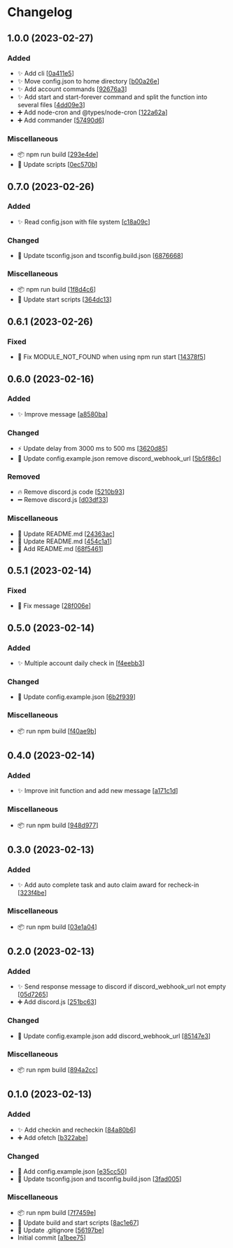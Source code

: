 # Changelog

<a name="1.0.0"></a>
## 1.0.0 (2023-02-27)

### Added

- ✨ Add cli [[0a411e5](https://github.com/Md-E7/genshin-daily-check-in/commit/0a411e57836e330dfe5b985ab9b81a8ed504833d)]
- ✨ Move config.json to home directory [[b00a26e](https://github.com/Md-E7/genshin-daily-check-in/commit/b00a26e5c4bb262824c35a61a9924e2b1b1fb1c2)]
- ✨ Add account commands [[92676a3](https://github.com/Md-E7/genshin-daily-check-in/commit/92676a35a509cf609e7459a269dba062db3ef46b)]
- ✨ Add start and start-forever command and split the function into several files [[4dd09e3](https://github.com/Md-E7/genshin-daily-check-in/commit/4dd09e3dce660c9175daaa747698ea27f665846b)]
- ➕ Add node-cron and @types/node-cron [[122a62a](https://github.com/Md-E7/genshin-daily-check-in/commit/122a62a75f9c093c3fb858888e257283bc87054e)]
- ➕ Add commander [[57490d6](https://github.com/Md-E7/genshin-daily-check-in/commit/57490d67f5cc3c43940e2c8264bcc8e837b5e15b)]

### Miscellaneous

- 📦 npm run build [[293e4de](https://github.com/Md-E7/genshin-daily-check-in/commit/293e4de88971c430f0d8ed8f6f96db003d88888e)]
- 🔨 Update scripts [[0ec570b](https://github.com/Md-E7/genshin-daily-check-in/commit/0ec570bd1a0b79ecf4c5c195b593b7d80c440a3d)]


<a name="0.7.0"></a>
## 0.7.0 (2023-02-26)

### Added

- ✨ Read config.json with file system [[c18a09c](https://github.com/Md-E7/genshin-daily-check-in/commit/c18a09c1172dfa3250b484ed764308346169b691)]

### Changed

- 🔧 Update tsconfig.json and tsconfig.build.json [[6876668](https://github.com/Md-E7/genshin-daily-check-in/commit/6876668b0cb1cca9ae4170340ceaf1d88d97ea38)]

### Miscellaneous

- 📦 npm run build [[1f8d4c6](https://github.com/Md-E7/genshin-daily-check-in/commit/1f8d4c6ed132ee469f0964c5f06704a41901fcbf)]
- 🔨 Update start scripts [[364dc13](https://github.com/Md-E7/genshin-daily-check-in/commit/364dc1384a50a93a70908d8965a06717d05c104a)]


<a name="0.6.1"></a>
## 0.6.1 (2023-02-26)

### Fixed

- 🐛 Fix MODULE_NOT_FOUND when using npm run start [[14378f5](https://github.com/Md-E7/genshin-daily-check-in/commit/14378f5bd66bcc93864deea5a4fc1987dd1f977f)]


<a name="0.6.0"></a>
## 0.6.0 (2023-02-16)

### Added

- ✨ Improve message [[a8580ba](https://github.com/Md-E7/genshin-daily-check-in/commit/a8580ba6da7faf7666054422c64dd73d48276613)]

### Changed

- ⚡ Update delay from 3000 ms to 500 ms [[3620d85](https://github.com/Md-E7/genshin-daily-check-in/commit/3620d85b01c180de1558b7eecfae7499c73ee98a)]
- 🔧 Update config.example.json remove discord_webhook_url [[5b5f86c](https://github.com/Md-E7/genshin-daily-check-in/commit/5b5f86cffcd65a40747573cad654c1a2154a3ef2)]

### Removed

- 🔥 Remove discord.js code [[5210b93](https://github.com/Md-E7/genshin-daily-check-in/commit/5210b9329e9376d6fabbb2e450eb8678098e84e2)]
- ➖ Remove discord.js [[d03df33](https://github.com/Md-E7/genshin-daily-check-in/commit/d03df33af33f2de82ba38197d267e2714944e058)]

### Miscellaneous

- 📝 Update README.md [[24363ac](https://github.com/Md-E7/genshin-daily-check-in/commit/24363ac25fd4875bc8d23d41b69866846b2a673d)]
- 📝 Update README.md [[454c1a1](https://github.com/Md-E7/genshin-daily-check-in/commit/454c1a1200f238dd2b42231616580032cd43d991)]
- 📝 Add README.md [[68f5461](https://github.com/Md-E7/genshin-daily-check-in/commit/68f546138c46242c1a5bf62c78325cc643780fea)]


<a name="0.5.1"></a>
## 0.5.1 (2023-02-14)

### Fixed

- 🐛 Fix message [[28f006e](https://github.com/Md-E7/genshin-daily-check-in/commit/28f006eaa622ea571e0ba3face8425251f304310)]


<a name="0.5.0"></a>
## 0.5.0 (2023-02-14)

### Added

- ✨ Multiple account daily check in [[f4eebb3](https://github.com/Md-E7/genshin-daily-check-in/commit/f4eebb332b29a917480c16fd68fe49aea0b1f7f6)]

### Changed

- 🔧 Update config.example.json [[6b2f939](https://github.com/Md-E7/genshin-daily-check-in/commit/6b2f93913b0b446bf8d87f2c083b157c7a58fa67)]

### Miscellaneous

- 📦 run npm build [[f40ae9b](https://github.com/Md-E7/genshin-daily-check-in/commit/f40ae9b01deb383d406d499a50762b1069d63ddc)]


<a name="0.4.0"></a>
## 0.4.0 (2023-02-14)

### Added

- ✨ Improve init function and add new message [[a171c1d](https://github.com/Md-E7/genshin-daily-check-in/commit/a171c1db7f44e8d4a99d6d8c311a80e834e38e86)]

### Miscellaneous

- 📦 run npm build [[948d977](https://github.com/Md-E7/genshin-daily-check-in/commit/948d977b691637883bd34878c7b0244113e6a800)]


<a name="0.3.0"></a>
## 0.3.0 (2023-02-13)

### Added

- ✨ Add auto complete task and auto claim award for recheck-in [[323f4be](https://github.com/Md-E7/genshin-daily-check-in/commit/323f4be1fd5a70269286a123764d09c36c6098a6)]

### Miscellaneous

- 📦 run npm build [[03e1a04](https://github.com/Md-E7/genshin-daily-check-in/commit/03e1a04d0eee94695e9cbf3c9d4c7f0b05b4f6a3)]


<a name="0.2.0"></a>
## 0.2.0 (2023-02-13)

### Added

- ✨ Send response message to discord if discord_webhook_url not empty [[05d7265](https://github.com/Md-E7/genshin-daily-check-in/commit/05d72656f875d5987bace853233986aea28adcee)]
- ➕ Add discord.js [[251bc63](https://github.com/Md-E7/genshin-daily-check-in/commit/251bc63ca31fb7eda4057c34d9202f6db84bee3e)]

### Changed

- 🔧 Update config.example.json add discord_webhook_url [[85147e3](https://github.com/Md-E7/genshin-daily-check-in/commit/85147e3be586226f9ffa8ba428858547c09a56cc)]

### Miscellaneous

- 📦 run npm build [[894a2cc](https://github.com/Md-E7/genshin-daily-check-in/commit/894a2cc6cb090a96fd5da826bb48f507c0d252b2)]


<a name="0.1.0"></a>
## 0.1.0 (2023-02-13)

### Added

- ✨ Add checkin and recheckin [[84a80b6](https://github.com/Md-E7/genshin-daily-check-in/commit/84a80b6e294d16ffc48c8da3c9fcd7764c4745ec)]
- ➕ Add ofetch [[b322abe](https://github.com/Md-E7/genshin-daily-check-in/commit/b322abeec64e246a445813c2a040833a10e4b694)]

### Changed

- 🔧 Add config.example.json [[e35cc50](https://github.com/Md-E7/genshin-daily-check-in/commit/e35cc50c8c53d86683afc1682bb7e59c02c80fae)]
- 🔧 Update tsconfig.json and tsconfig.build.json [[3fad005](https://github.com/Md-E7/genshin-daily-check-in/commit/3fad0053082022d6a6c68d27fbde1ccf2896315e)]

### Miscellaneous

- 📦 run npm build [[7f7459e](https://github.com/Md-E7/genshin-daily-check-in/commit/7f7459efebd7f83a45698001c92c46e5460acc5f)]
- 🔨 Update build and start scripts [[8ac1e67](https://github.com/Md-E7/genshin-daily-check-in/commit/8ac1e678240c46367d1a5543943ba23b7ede3462)]
- 🙈 Update .gitignore [[56197be](https://github.com/Md-E7/genshin-daily-check-in/commit/56197be85c924987a86fe66d3e36aa05646a80d8)]
-  Initial commit [[a1bee75](https://github.com/Md-E7/genshin-daily-check-in/commit/a1bee75b842046872f961d65f195a54b2bef9451)]


